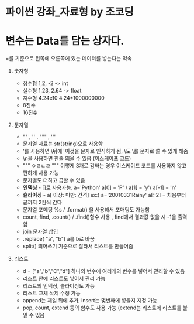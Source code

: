  # 파이썬 강좌_자료형 by 조코딩
 # 변수는 Data를 담는 상자다.  
   =를 기준으로 왼쪽에 오른쪽에 있는 데이터를 넣는다는 약속
  1. 숫자형
     - 정수형 1,2, -2 -> int
     - 실수형 1.23, 2.64 -> float
     - 지수형 4.24e10  4.24*1000000000
     - 8진수 
     - 16진수
        
  1. 문자열 
     - "" , '' , """ , '''
     - 문자열 자료는 str(string)으로 사용함
     - \'를 사용하면 \뒤에' 이것을 문자로 인식하게 됨, \\도 \를 문자로 쓸 수 있게 해줌
     - \n을 사용하면 한줄 띄울 수 있음 (이스케이프 코드)
     - """ ㅇㄹㄴㄹ """ 이렇게 3개로 감싸는 경우 이스케이프 코드를 사용하지 않고 편하게 사용 가능 
     - 문자열도 더하고 곱할 수 있음
     - **인덱싱** - []로 사용가능. a='Python' a[0] = 'P' / a[1] = 'y'/ a[-1] = 'n'
     - **슬라이싱** - a[ 이상: 미만: 간격]  ex:) a='20010331Rainy'  a[::2] = 처음부터 끝까지 2칸씩 간다
     - 문자열 포메팅 %s  / .format() 을 사용해서 포매팅도 가능함
     - count, find, .count() / .find()함수 사용 , find에서 결과값 없을 시 -1을 출력함
     - join 문자열 삽입 
     - .replace( "a", "b") a를 b로 바꿈
     - split() 띄어쓰기 기준으로 잘라서 리스트를 만들어줌
     
  1. 리스트
     - d = ["a","b","C","d"] 하나의 변수에 여러개의 변수를 넣어서 관리할 수 있음
     - 리스트 안에 리스트도 넣어서 관리 가능
     - 리스트의 인덱싱, 슬라이싱도 가능
     - 리스트 교체 삭제 수정 가능
     - append는 제일 뒤에 추가, insert는 몇번째에 넣을지 지정 가능
     - pop, count, extend 등의 함수도 사용 가능 (extend는 리스트에 리스트를 붙일 수 있음
